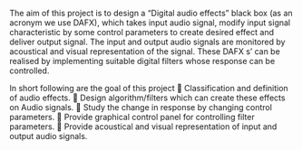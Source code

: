 The aim of this project is to design a “Digital audio effects” black box (as an
acronym we use DAFX), which takes input audio signal, modify input signal
characteristic by some control parameters to create desired effect and deliver output
signal. The input and output audio signals are monitored by acoustical and visual
representation of the signal. These DAFX s’ can be realised by implementing
suitable digital filters whose response can be controlled.

In short following are the goal of this project
 Classification and definition of audio effects.
 Design algorithm/filters which can create these effects on Audio signals.
 Study the change in response by changing control parameters.
 Provide graphical control panel for controlling filter parameters.
 Provide acoustical and visual representation of input and output audio signals.
